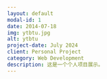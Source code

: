 ```yaml
---
layout: default
modal-id: 1
date: 2014-07-18
img: ytbtu.jpg
alt: ytbtu
project-date: July 2024
client: Personal Project
category: Web Development
description: 这是一个个人项目展示。
---
```

